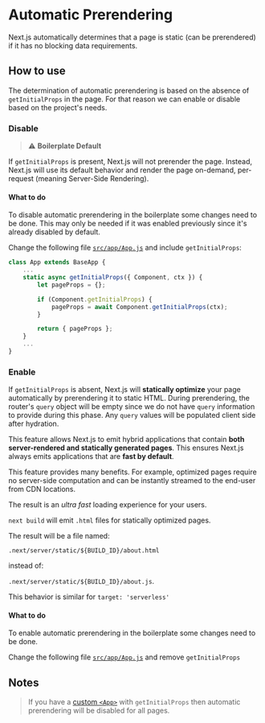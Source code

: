 # Automatic Prerendering

Next.js automatically determines that a page is static (can be prerendered) if it has no blocking data requirements.

## How to use

The determination of automatic prerendering is based on the absence of `getInitialProps` in the page. For that reason we can enable or disable based on the project's needs.

### Disable

> ⚠️ **Boilerplate Default**

If `getInitialProps` is present, Next.js will not prerender the page.
Instead, Next.js will use its default behavior and render the page on-demand, per-request (meaning Server-Side Rendering).

#### What to do

To disable automatic prerendering in the boilerplate some changes need to be done. This may only be needed if it was enabled previously since it's already disabled by default.

Change the following file [`src/app/App.js`](../../boilerplate/src/app/App.js) and include `getInitialProps`:

```js
class App extends BaseApp {
	...
    static async getInitialProps({ Component, ctx }) {
        let pageProps = {};

        if (Component.getInitialProps) {
            pageProps = await Component.getInitialProps(ctx);
        }

        return { pageProps };
    }
    ...
}
```

### Enable

If `getInitialProps` is absent, Next.js will **statically optimize** your page automatically by prerendering it to static HTML. During prerendering, the router's `query` object will be empty since we do not have `query` information to provide during this phase. Any `query` values will be populated client side after hydration.

This feature allows Next.js to emit hybrid applications that contain **both server-rendered and statically generated pages**.
This ensures Next.js always emits applications that are **fast by default**.

This feature provides many benefits.
For example, optimized pages require no server-side computation and can be instantly streamed to the end-user from CDN locations.

The result is an _ultra fast_ loading experience for your users.

`next build` will emit `.html` files for statically optimized pages.

The result will be a file named:

`.next/server/static/${BUILD_ID}/about.html`

instead of:

 `.next/server/static/${BUILD_ID}/about.js`.

This behavior is similar for `target: 'serverless'`

#### What to do

To enable automatic prerendering in the boilerplate some changes need to be done.

Change the following file [`src/app/App.js`](../../boilerplate/src/app/App.js) and remove `getInitialProps`

## Notes

> If you have a [custom `<App>`](#custom-app) with `getInitialProps` then automatic prerendering will be disabled for all pages.
